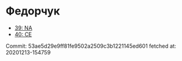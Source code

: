 # Федорчук
- [39: NA](39.md)
- [40: CE](40.md)

Commit: 53ae5d29e9ff81fe9502a2509c3b1221145ed601
 fetched at: 20201213-154759
